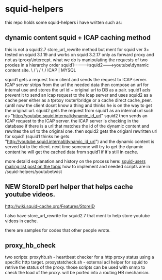 squid-helpers
=============
this repo holds some squid-helpers i have written such as:

dynamic content squid + ICAP caching method
-------------------
this is not a squid2.7 store_url_rewrite method but ment for squid ver 3+
tested on squid 3.1.19 and works on squid 3.2.17 only as forward proxy and not as tproxy\intercept.
what we do is manipulating the requests of two proxies in a hierarchy order
squid1----->squid2--->youtube\dynamic content site.
  \          /
   \        /
    \      /
      ICAP
	|
      MYSQL

squid1 gets a request from client and sends the request to ICAP server.
ICAP server strips from the url the needed data then compose an url for internal use and
stores the url id + original url to DB as a pair.
squid1 acls prevent it to send an icap request to the icap server and uses squid2 as a cache peer
either as a tproxy router\bridge or a cache direct cache_peer.
(until now the client dosnt know a thing and thinks he is on the way to get the original url.
squid2 gets the request from squid1 as an internal url such as "http://youtube.squid.internal/dynamic_id_url"
squid2 then sends an ICAP request to the ICAP server.
the ICAP server is checking in the database if there is a url that matches the id of the dynamic content and
rewrites the url to the original one.
then squid2 gets the origianl rewritten url for squid1
(squid1 thinks he gets "http://youtube.squid.internal/dynamic_id_url")
and the dynamic content is served toi to the client.
next time someone will try to get the dynamic content he will get the cached data from squid1 if it's still in cache.


more detaild explanation and history on the process here:
[squid-users mailing list post on the topic](http://squid-web-proxy-cache.1019090.n4.nabble.com/Youtube-dynamic-content-caching-with-squid-3-2-DONE-td4655311.html)
how to implement and needed scripts are in /squid-helpers/youtubetwist

NEW StoreID perl helper that helps cache youtube videos.
-------------
http://wiki.squid-cache.org/Features/StoreID

I also have store_url_rewrite for squid2.7 that ment to help store youtube videos in cache.

there are samples for codes that other people wrote.

proxy_hb_check
--------------
two scripts:
proxyhb.sh - heartbeat checker for a http proxy status using a specific http target.
proxystatcheck.sh - external acl helper for squid to retrive the status of the proxy.
those scripts can be used with snmp to check the load of the proxy.
will be ported into a routing HB mechanism.

